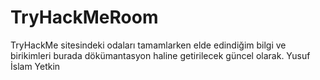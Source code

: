 # TryHackMeRoom
TryHackMe sitesindeki odaları tamamlarken elde edindiğim bilgi ve birikimleri burada dökümantasyon haline getirilecek güncel olarak. Yusuf İslam Yetkin
